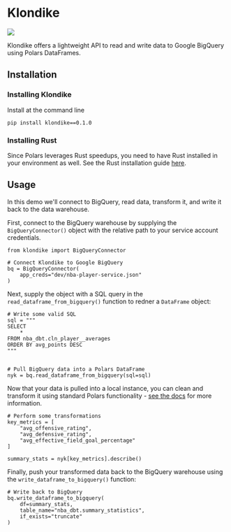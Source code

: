 # Klondike

<img src="https://upload.wikimedia.org/wikipedia/en/d/d5/Klondike_logo.svg">

Klondike offers a lightweight API to read and write data to Google BigQuery using Polars DataFrames.

## Installation

### Installing Klondike
Install at the command line

```
pip install klondike==0.1.0
```

### Installing Rust
Since Polars leverages Rust speedups, you need to have Rust installed in your environment as well. See the Rust installation guide [here](https://www.rust-lang.org/tools/install).


## Usage

In this demo we'll connect to BigQuery, read data, transform it, and write it back to the data warehouse.

First, connect to the BigQuery warehouse by supplying the `BigQueryConnector()` object with the relative path to your service account credentials.

```
from klondike import BigQueryConnector

# Connect Klondike to Google BigQuery
bq = BigQueryConnector(
    app_creds="dev/nba-player-service.json"
)
```

Next, supply the object with a SQL query in the `read_dataframe_from_bigquery()` function to redner a `DataFrame` object:

```
# Write some valid SQL
sql = """
SELECT
    *
FROM nba_dbt.cln_player__averages
ORDER BY avg_points DESC
"""


# Pull BigQuery data into a Polars DataFrame
nyk = bq.read_dataframe_from_bigquery(sql=sql)
```

Now that your data is pulled into a local instance, you can clean and transform it using standard Polars functionality - [see the docs](https://docs.pola.rs/py-polars/html/reference/dataframe/index.html) for more information.

```
# Perform some transformations
key_metrics = [
    "avg_offensive_rating",
    "avg_defensive_rating",
    "avg_effective_field_goal_percentage"
]

summary_stats = nyk[key_metrics].describe()
```

Finally, push your transformed data back to the BigQuery warehouse using the `write_dataframe_to_bigquery()` function:

```
# Write back to BigQuery
bq.write_dataframe_to_bigquery(
    df=summary_stats,
    table_name="nba_dbt.summary_statistics",
    if_exists="truncate"
)
```
